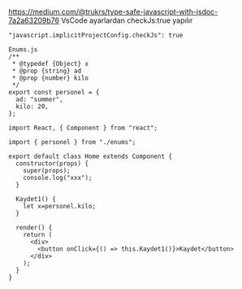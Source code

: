 https://medium.com/@trukrs/type-safe-javascript-with-jsdoc-7a2a63209b76
VsCode ayarlardan checkJs:true yapılır
````
"javascript.implicitProjectConfig.checkJs": true
````

````
Enums.js
/**
 * @typedef {Object} x
 * @prop {string} ad
 * @prop {number} kilo
 */
export const personel = {
  ad: "summer",
  kilo: 20,
};
````

````
import React, { Component } from "react";

import { personel } from "./enums";

export default class Home extends Component {
  constructor(props) {
    super(props);
    console.log("xxx");
  }

  Kaydet1() {
    let x=personel.kilo;
  }

  render() {
    return (
      <div>
        <button onClick={() => this.Kaydet1()}>Kaydet</button>
      </div>
    );
  }
}


````
